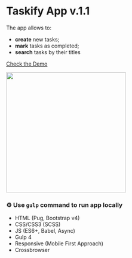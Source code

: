 # Taskify App v.1.1

The app allows to:
- **create** new tasks;
- **mark** tasks as completed;
- **search** tasks by their titles

<a href="https://eisenpar.com/taskify/" target="_blank">Check the Demo</a>

<img src="https://natali-davydova.me/assets/img/portfolio/taskify-app-js/full-1.jpg" width="320" />

### ⚙️ Use `gulp` command to run app locally

- HTML (Pug, Bootstrap v4)
- CSS/CSS3 (SCSS)
- JS (ES6+, Babel, Async)
- Gulp 4
- Responsive (Mobile First Approach)
- Crossbrowser
